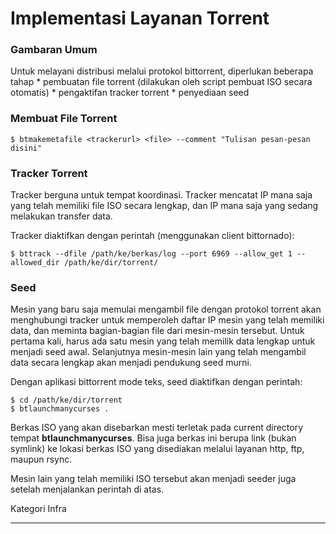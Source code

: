# Implementasi Layanan Torrent
### Gambaran Umum
Untuk melayani distribusi melalui protokol bittorrent, diperlukan beberapa
tahap
    * pembuatan file torrent (dilakukan oleh script pembuat ISO secara
      otomatis)
    * pengaktifan tracker torrent
    * penyediaan seed

### Membuat File Torrent
```
$ btmakemetafile <trackerurl> <file> --comment "Tulisan pesan-pesan disini"
```

### Tracker Torrent
Tracker berguna untuk tempat koordinasi. Tracker mencatat IP mana saja yang
telah memiliki file ISO secara lengkap, dan IP mana saja yang sedang melakukan
transfer data.

Tracker diaktifkan dengan perintah (menggunakan client bittornado):

```
$ bttrack --dfile /path/ke/berkas/log --port 6969 --allow_get 1 --allowed_dir /path/ke/dir/torrent/
```
### Seed
Mesin yang baru saja memulai mengambil file dengan protokol torrent akan
menghubungi tracker untuk memperoleh daftar IP mesin yang telah memiliki data,
dan meminta bagian-bagian file dari mesin-mesin tersebut. Untuk pertama kali,
harus ada satu mesin yang telah memilik data lengkap untuk menjadi seed awal.
Selanjutnya mesin-mesin lain yang telah mengambil data secara lengkap akan
menjadi pendukung seed murni.

Dengan aplikasi bittorrent mode teks, seed diaktifkan dengan perintah:
```
$ cd /path/ke/dir/torrent
$ btlaunchmanycurses .
```

Berkas ISO yang akan disebarkan mesti terletak pada current directory tempat
**btlaunchmanycurses**. Bisa juga berkas ini berupa link (bukan symlink) ke lokasi
berkas ISO yang disediakan melalui layanan http, ftp, maupun rsync.

Mesin lain yang telah memiliki ISO tersebut akan menjadi seeder juga setelah
menjalankan perintah di atas.

Kategori Infra 
 
---
